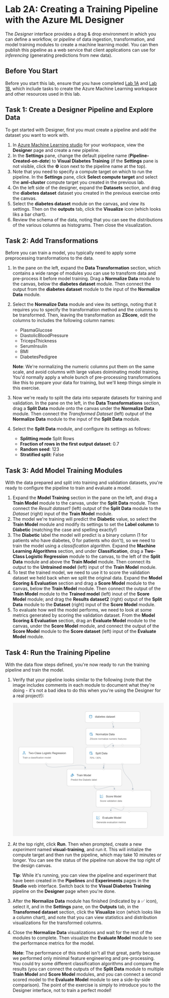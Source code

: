 # Lab 2A: Creating a Training Pipeline with the Azure ML Designer

The *Designer* interface provides a drag & drop environment in which you can define a workflow, or *pipeline* of data ingestion, transformation, and model training modules to create a machine learning model. You can then publish this pipeline as a web service that client applications can use for *inferencing* (generating predictions from new data).

## Before You Start

Before you start this lab, ensure that you have completed [Lab 1A](Lab01A.md) and [Lab 1B](Lab01B.md), which include tasks to create the Azure Machine Learning workspace and other resources used in this lab.

## Task 1: Create a Designer Pipeline and Explore Data

To get started with Designer, first you must create a pipeline and add the dataset you want to work with.

1. In [Azure Machine Learning studio](https://ml.azure.com) for your workspace, view the **Designer** page and create a new pipeline.
2. In the **Settings** pane, change the default pipeline name (**Pipeline-Created-on-*date***) to **Visual Diabetes Training** (if the **Settings** pane is not visible, click the **&#9881;** icon next to the pipeline name at the top).
3. Note that you need to specify a compute target on which to run the pipeline. In the **Settings** pane, click **Select compute target** and select the **aml-cluster** compute target you created in the previous lab.
4. On the left side of the designer, expand the **Datasets** section, and drag the **diabetes dataset** dataset you created in the previous exercise onto the canvas.
5. Select the **diabetes dataset** module on the canvas, and view its settings. Then on the **outputs** tab, click the **Visualize** icon (which looks liks a bar chart).
6. Review the schema of the data, noting that you can see the distributions of the various columns as histograms. Then close the visualization.

## Task 2: Add Transformations

Before you can train a model, you typically need to apply some preprocessing transformations to the data.

1. In the pane on the left, expand the **Data Transformation** section, which contains a wide range of modules you can use to transform data and pre-process it before model training. Drag a **Normalize Data** module to the canvas, below the **diabetes dataset** module. Then connect the output from the **diabetes dataset** module to the input of the **Normalize Data** module.
2. Select the **Normalize Data** module and view its settings, noting that it requires you to specify the transformation method and the columns to be transformed. Then, leaving the transformation as **ZScore**, edit the columns to includes the following column names:
    * PlasmaGlucose
    * DiastolicBloodPressure
    * TricepsThickness
    * SerumInsulin
    * BMI
    * DiabetesPedigree

    **Note**: We're normalizing the numeric columns put them on the same scale, and avoid columns with large values doiminating model training. You'd normally apply a whole bunch of pre-processing transformations like this to prepare your data for training, but we'll keep things simple in this exercise.

3. Now we're ready to split the data into separate datasets for training and validation. In the pane on the left, in the **Data Transformations** section, drag a **Split Data** module onto the canvas under the **Normalize Data** module. Then connect the *Transformed Dataset* (left) output of the **Normalize Data** module to the input of the **Split Data** module.
4. Select the **Split Data** module, and configure its settings as follows:
    * **Splitting mode** Split Rows
    * **Fraction of rows in the first output dataset**: 0.7
    * **Random seed**: 123
    * **Stratified split**: False

## Task 3: Add Model Training Modules

With the data prepared and split into training and validation datasets, you're ready to configure the pipeline to train and evaluate a model.

1. Expand the **Model Training** section in the pane on the left, and drag a **Train Model** module to the canvas, under the **Split Data** module. Then connect the *Result dataset1* (left) output of the **Split Data** module to the *Dataset* (right) input of the **Train Model** module.
2. The model we're training will predict the **Diabetic** value, so select the **Train Model** module and modify its settings to set the **Label column** to  **Diabetic** (matching the case and spelling exactly!)
3. The **Diabetic** label the model will predict is a binary column (1 for patients who have diabetes, 0 for patients who don't), so we need to train the model using a *classification* algorithm. Expand the **Machine Learning Algorithms** section, and under **Classification**, drag a **Two-Class Logistic Regression** module to the canvas, to the left of the **Split Data** module and above the **Train Model** module. Then connect its output to the **Untrained model** (left) input of the **Train Model** module.
4. To test the trained model, we need to use it to score the validation dataset we held back when we split the original data. Expand the **Model Scoring & Evaluation** section and drag a **Score Model** module to the canvas, below the **Train Model** module. Then connect the output of the **Train Model** module to the **Trained model** (left) inout of the **Score Model** module; and drag the **Results dataset2** (right) output of the **Split Data** module to the **Dataset** (right) input of the **Score Model** module.
5. To evaluate how well the model performs, we need to look at some metrics generated by scoring the validation dataset. From the **Model Scoring & Evaluation** section, drag an **Evaluate Model** module to the canvas, under the **Score Model** module, and connect the output of the **Score Model** module to the **Score dataset** (left) input of the **Evaluate Model** module.

## Task 4:  Run the Training Pipeline

With the data flow steps defined, you're now ready to run the training pipeline and train the model.

1. Verify that your pipeline looks similar to the following (note that the image includes comments in each module to document what they're doing - it's not a bad idea to do this when you're using the Designer for a real project!):

    ![Visual Training Pipeline](images/visual-training.jpg)

2. At the top right, click **Run**. Then when prompted, create a new *experiment* named **visual-training**, and run it.  This will initialize the compute target and then run the pipeline, which may take 10 minutes or longer. You  can see the status of the pipeline run above the top right of the design canvas.

    **Tip**: While it's running, you can view the pipeline and experiment that have been created in the **Pipelines** and **Experiments** pages in the **Studio** web interface. Switch back to the **Visual Diabetes Training** pipeline on the **Designer** page when you're done.

3. After the **Normalize Data** module has finished (indicated by a &#x2705; icon), select it, and in the **Settings** pane, on the **Outputs** tab, in the **Transformed dataset** section, click the **Visualize** icon (which looks like a column chart), and note that you can view statistics and distribution visualizations for the transformed columns.
4. Close the **Normalize Data** visualizations and wait for the rest of the modules to complete. Then visualize the **Evaluate Model** module to see the performance metrics for the model.

    **Note**: The performance of this model isn't all that great, partly because we performed only minimal feature engineering and pre-processing. You could try some different classification algorithms and compare the results (you can connect the outputs of the **Split Data** module to multiple **Train Model** and **Score Model** modules, and you can connect a second scored model to the **Evaluate Model** module to see a side-by-side comparison). The point of the exercise is simply to introduce you to the Designer interface, not to train a perfect model!
